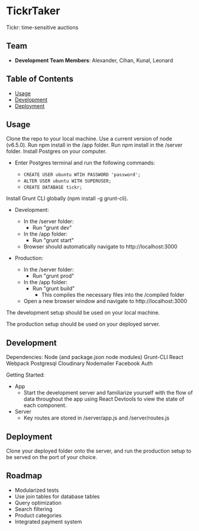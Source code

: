 # TickrTaker
Tickr: time-sensitive auctions

## Team

  - __Development Team Members__: Alexander, Cihan, Kunal, Leonard

## Table of Contents

- [Usage](#Usage)
- [Development](#Development)
- [Deployment](#Deployment)


## Usage 

Clone the repo to your local machine.
Use a current version of node (v6.5.0).
Run npm install in the /app folder.
Run npm install in the /server folder.
Install Postgres on your computer. 
- Enter Postgres terminal and run the following commands:

  - `CREATE USER ubuntu WTIH PASSWORD 'password';`
  - `ALTER USER ubuntu WITH SUPERUSER;`
  - `CREATE DATABASE tickr;`

Install Grunt CLI globally (npm install -g grunt-cli).

- Development: 
  - In the /server folder:
    - Run "grunt dev"
  - In the /app folder:
    - Run "grunt start"
  - Browser should automatically navigate to http://localhost:3000

- Production:
  - In the /server folder:
    - Run "grunt prod"
  - In the /app folder:
    - Run "grunt build"
      - This compiles the necessary files into the /compiled folder
  - Open a new browser window and navigate to http://localhost:3000

The development setup should be used on your local machine.

The production setup should be used on your deployed server.

## Development

Dependencies:
Node (and package.json node modules)
Grunt-CLI
React
Webpack
Postgresql
Cloudinary
Nodemailer
Facebook Auth

Getting Started: 

- App
  - Start the development server and familiarize yourself with the flow of data throughout the app using React Devtools to view the state of each component.
- Server
  - Key routes are stored in /server/app.js and /server/routes.js

## Deployment

Clone your deployed folder onto the server, and run the production setup to be served on the port of your choice.

## Roadmap

- Modularized tests
- Use join tables for database tables
- Query optimization
- Search filtering
- Product categories
- Integrated payment system